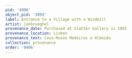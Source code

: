 ```yaml
---
pid: '4998'
object_pid: '3093'
label: Entrance to a Village with a Windmill
artist: janbrueghel
provenance_date: Purchased at Slatter Gallery in 1955
provenance_location: Lisbon
provenance_text: Casa-Museu Medeiros e Almeida
collection: provenance
order: '0406'
---
```


